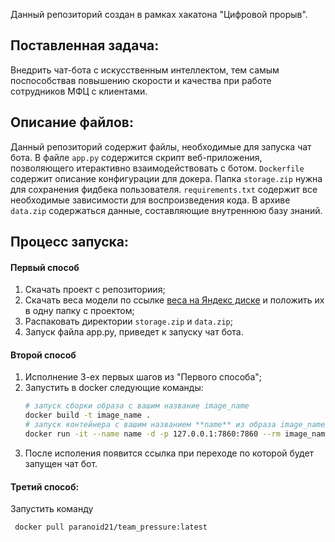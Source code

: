 Данный репозиторий создан в рамках хакатона "Цифровой прорыв". 

## Поставленная задача:
Внедрить чат-бота с искусственным интеллектом, тем самым поспособствав повышению скорости и качества при работе сотрудников МФЦ с клиентами.

## Описание файлов:
Данный репозиторий содержит файлы, необходимые для запуска чат бота. В файле `app.py` содержится скрипт веб-приложения, позволяющего итерактивно взаимодействовать с ботом. `Dockerfile` содержит описание конфигурации для докера. Папка `storage.zip` нужна для сохранения фидбека пользователя. `requirements.txt` содержит все необходимые зависимости для воспроизведения кода. В архиве `data.zip` содержаться данные, составляющие внутреннюю базу знаний.

## Процесс запуска:
#### Первый способ
1. Скачать проект с репозиториия;
2. Скачать веса модели по ссылке [веса на Яндекс диске](https://disk.yandex.ru/d/TYXsBveHRjMKDA) и положить их в одну папку с проектом;
3. Распаковать директории `storage.zip` и `data.zip`;
4. Запуск файла app.py, приведет к запуску чат бота.


#### Второй способ
1. Исполнение 3-ех первых шагов из "Первого способа";
2. Запустить в docker  следующие команды:
   ```bash
   # запуск сборки образа с вашим название image_name
   docker build -t image_name .
   # запуск контейнера с вашим названием **name** из образа image_name
   docker run -it --name name -d -p 127.0.0.1:7860:7860 --rm image_name
   ```
3. После исполения появится ссылка при переходе по которой будет запущен чат бот.

#### Третий способ: 
Запустить команду
   ```bash
    docker pull paranoid21/team_pressure:latest
   ```
